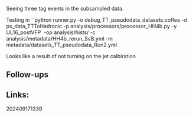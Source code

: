 Seeing three tag events in the subsampled data.

Testing in 
``python runner.py -o debug_TT_pseudodata_datasets.coffea -d ps_data_TTToHadronic -p analysis/processors/processor_HH4b.py -y UL16_postVFP  -op analysis/hists/ -c analysis/metadata/HH4b_rerun_SvB.yml -m metadata/datasets_TT_pseudodata_Run2.yml


Looks like a result of not turning on the jet calbiration 

## Follow-ups


## Links: 



202409171339
